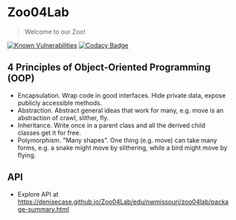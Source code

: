 # Zoo04Lab

> Welcome to our Zoo! 

[![Known Vulnerabilities](https://snyk.io/test/github/denisecase/Zoo04Lab/badge.svg)](https://snyk.io/test/github/denisecase/Zoo04Lab)
[![Codacy Badge](https://app.codacy.com/project/badge/Grade/62545caa0c744a12a7f3995641b73766)](https://www.codacy.com/gh/denisecase/Zoo04Lab/dashboard?utm_source=github.com&amp;utm_medium=referral&amp;utm_content=denisecase/Zoo04Lab&amp;utm_campaign=Badge_Grade)

## 4 Principles of Object-Oriented Programming (OOP)

- Encapsulation. Wrap code in good interfaces. Hide private data, expose publicly accessible methods.
- Abstraction. Abstract general ideas that work for many, e.g. move is an abstraction of crawl, slither, fly.
- Inheritance. Write once in a parent class and all the derived child classes get it for free.
- Polymorphism. "Many shapes". One thing (e.g. move) can take many forms, e.g. a snake might move by slithering, while a bird might move by flying. 

## API

- Explore API at <https://denisecase.github.io/Zoo04Lab/edu/nwmissouri/zoo04lab/package-summary.html>
